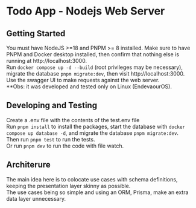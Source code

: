 # Todo App - Nodejs Web Server

## Getting Started

You must have NodeJS >=18 and PNPM >= 8 installed.
Make sure to have PNPM and Docker desktop installed, then confirm that nothing else is running at http://localhost:3000.  
Run `docker compose up -d --build` (root privileges may be necessary), migrate the database `pnpm migrate:dev`, then visit http://localhost:3000.  
Use the swagger UI to make requests against the web server.  
\*\*Obs: it was developed and tested only on Linux (EndevaourOS).

## Developing and Testing

Create a .env file with the contents of the test.env file  
Run `pnpm install` to install the packages, start the database with `docker compose up database -d`, and migrate the database `pnpm migrate:dev`.  
Then run `pnpm test` to run the tests.  
Or run `pnpm dev` to run the code with file watch.

## Architerure

The main idea here is to colocate use cases with schema definitions, keeping the presentation layer skinny as possible.  
The use cases being so simple and using an ORM, Prisma, make an extra data layer unnecessary.

